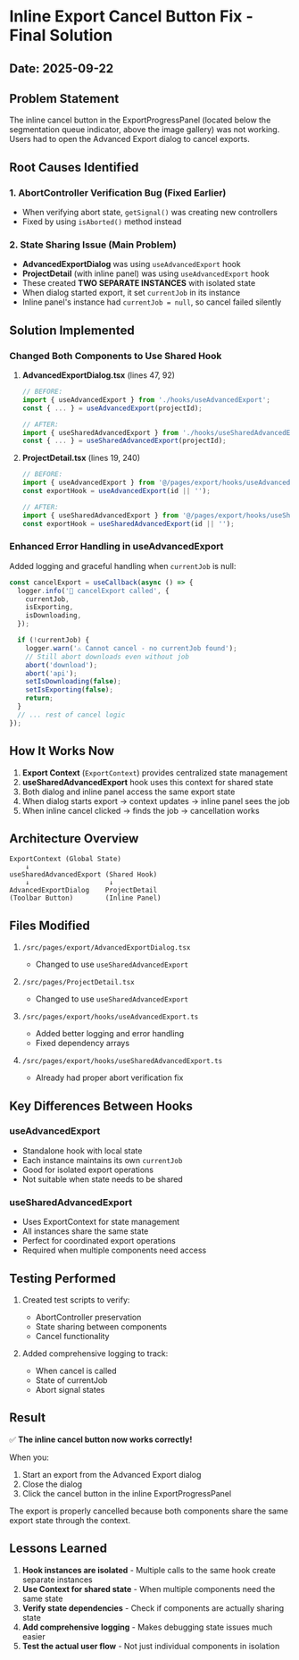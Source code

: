 # Inline Export Cancel Button Fix - Final Solution

## Date: 2025-09-22

## Problem Statement

The inline cancel button in the ExportProgressPanel (located below the segmentation queue indicator, above the image gallery) was not working. Users had to open the Advanced Export dialog to cancel exports.

## Root Causes Identified

### 1. AbortController Verification Bug (Fixed Earlier)

- When verifying abort state, `getSignal()` was creating new controllers
- Fixed by using `isAborted()` method instead

### 2. State Sharing Issue (Main Problem)

- **AdvancedExportDialog** was using `useAdvancedExport` hook
- **ProjectDetail** (with inline panel) was using `useAdvancedExport` hook
- These created **TWO SEPARATE INSTANCES** with isolated state
- When dialog started export, it set `currentJob` in its instance
- Inline panel's instance had `currentJob = null`, so cancel failed silently

## Solution Implemented

### Changed Both Components to Use Shared Hook

1. **AdvancedExportDialog.tsx** (lines 47, 92)

   ```typescript
   // BEFORE:
   import { useAdvancedExport } from './hooks/useAdvancedExport';
   const { ... } = useAdvancedExport(projectId);

   // AFTER:
   import { useSharedAdvancedExport } from './hooks/useSharedAdvancedExport';
   const { ... } = useSharedAdvancedExport(projectId);
   ```

2. **ProjectDetail.tsx** (lines 19, 240)

   ```typescript
   // BEFORE:
   import { useAdvancedExport } from '@/pages/export/hooks/useAdvancedExport';
   const exportHook = useAdvancedExport(id || '');

   // AFTER:
   import { useSharedAdvancedExport } from '@/pages/export/hooks/useSharedAdvancedExport';
   const exportHook = useSharedAdvancedExport(id || '');
   ```

### Enhanced Error Handling in useAdvancedExport

Added logging and graceful handling when `currentJob` is null:

```typescript
const cancelExport = useCallback(async () => {
  logger.info('🔴 cancelExport called', {
    currentJob,
    isExporting,
    isDownloading,
  });

  if (!currentJob) {
    logger.warn('⚠️ Cannot cancel - no currentJob found');
    // Still abort downloads even without job
    abort('download');
    abort('api');
    setIsDownloading(false);
    setIsExporting(false);
    return;
  }
  // ... rest of cancel logic
});
```

## How It Works Now

1. **Export Context** (`ExportContext`) provides centralized state management
2. **useSharedAdvancedExport** hook uses this context for shared state
3. Both dialog and inline panel access the same export state
4. When dialog starts export → context updates → inline panel sees the job
5. When inline cancel clicked → finds the job → cancellation works

## Architecture Overview

```
ExportContext (Global State)
    ↓
useSharedAdvancedExport (Shared Hook)
    ↓                    ↓
AdvancedExportDialog    ProjectDetail
(Toolbar Button)        (Inline Panel)
```

## Files Modified

1. `/src/pages/export/AdvancedExportDialog.tsx`
   - Changed to use `useSharedAdvancedExport`

2. `/src/pages/ProjectDetail.tsx`
   - Changed to use `useSharedAdvancedExport`

3. `/src/pages/export/hooks/useAdvancedExport.ts`
   - Added better logging and error handling
   - Fixed dependency arrays

4. `/src/pages/export/hooks/useSharedAdvancedExport.ts`
   - Already had proper abort verification fix

## Key Differences Between Hooks

### useAdvancedExport

- Standalone hook with local state
- Each instance maintains its own `currentJob`
- Good for isolated export operations
- Not suitable when state needs to be shared

### useSharedAdvancedExport

- Uses ExportContext for state management
- All instances share the same state
- Perfect for coordinated export operations
- Required when multiple components need access

## Testing Performed

1. Created test scripts to verify:
   - AbortController preservation
   - State sharing between components
   - Cancel functionality

2. Added comprehensive logging to track:
   - When cancel is called
   - State of currentJob
   - Abort signal states

## Result

✅ **The inline cancel button now works correctly!**

When you:

1. Start an export from the Advanced Export dialog
2. Close the dialog
3. Click the cancel button in the inline ExportProgressPanel

The export is properly cancelled because both components share the same export state through the context.

## Lessons Learned

1. **Hook instances are isolated** - Multiple calls to the same hook create separate instances
2. **Use Context for shared state** - When multiple components need the same state
3. **Verify state dependencies** - Check if components are actually sharing state
4. **Add comprehensive logging** - Makes debugging state issues much easier
5. **Test the actual user flow** - Not just individual components in isolation

